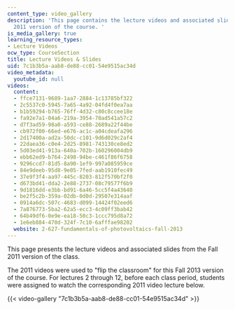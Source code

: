 ```yaml
---
content_type: video_gallery
description: 'This page contains the lecture videos and associated slides from the
  2011 version of the course. '
is_media_gallery: true
learning_resource_types:
- Lecture Videos
ocw_type: CourseSection
title: Lecture Videos & Slides
uid: 7c1b3b5a-aab8-de88-cc01-54e9515ac34d
video_metadata:
  youtube_id: null
videos:
  content:
  - ffce7131-9689-1aa7-2884-1c13785bf322
  - 2c5537c0-5945-7a65-4a92-04fd4f0ea7aa
  - b1b59294-b765-76ff-4d32-c80c8ccee18e
  - fa92e7a1-04a6-219a-3954-70ad541a57c2
  - d7f3ad59-98a0-a593-ce88-2689a22f44be
  - cb972f00-66ed-e676-ac1c-a04cdeafa296
  - 2d17400a-ad2a-50dc-c101-9d6d029c2af4
  - 22daea36-c0e4-2d25-8981-743130ce8ed2
  - 5d03ed41-913a-640a-702b-160296004db9
  - ebb62ed9-b764-2498-94be-c461f86f6758
  - 9296ccd7-81d5-8a90-1ef9-997a085959ce
  - 84e9deeb-95d8-9e05-7fed-aab1910fec49
  - 37e9f3f4-aa97-445c-8203-812f570bf2f0
  - d673bd41-dda2-2e88-2737-08c79577f6b9
  - 9d1816dd-e3bb-bd91-6a46-5cc5f4a43640
  - be2f5c2b-359a-02db-0d0d-29507e314aaf
  - 0914a6dc-507c-4683-d099-14424f02eed6
  - 7a876773-5ba2-62a5-ecc3-4c09ff3bab42
  - 64b49df6-0e9e-ea18-50c3-1ccc795d8a72
  - 1e6eb884-470d-324f-7c10-6afffae98202
  website: 2-627-fundamentals-of-photovoltaics-fall-2013
---
```


This page presents the lecture videos and associated slides from the Fall 2011 version of the class.

The 2011 videos were used to "flip the classroom" for this Fall 2013 version of the course. For lectures 2 through 12, before each class period, students were assigned to watch the corresponding 2011 video lecture below.

{{< video-gallery "7c1b3b5a-aab8-de88-cc01-54e9515ac34d" >}}

